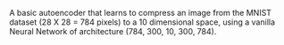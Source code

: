 A basic autoencoder that learns to compress an image from the MNIST dataset (28 X 28 = 784 pixels) to a 10 dimensional space, using a vanilla Neural Network of architecture (784, 300, 10, 300, 784).

